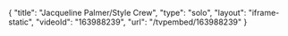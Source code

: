 {
    "title": "Jacqueline Palmer\/Style Crew",
    "type": "solo",
    "layout": "iframe-static",
    "videoId": "163988239",
    "url": "\/tvpembed\/163988239"
}